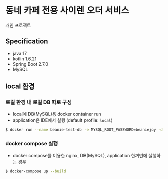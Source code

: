 # 동네 카페 전용 사이렌 오더 서비스

개인 프로젝트

## Specification
- java 17
- kotlin 1.6.21
- Spring Boot 2.7.0
- MySQL

## local 환경

### 로컬 환경 내 로컬 DB 따로 구성
- local에 DB(MySQL)용 docker container run
- application은 IDE에서 실행 (default profile: `local`)
```bash
$ docker run --name beanie-test-db -e MYSQL_ROOT_PASSWORD=beaniejoy -d -p 3306:3306 mysql:5.7.34
```

### docker compose 실행
- docker compose를 이용한 nginx, DB(MySQL), application 한꺼번에 실행하는 경우
```bash
$ docker-compose up --build
```
